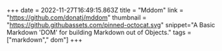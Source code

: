 +++
date = 2022-11-27T16:49:15.863Z
title = "Mddom"
link = "https://github.com/donatj/mddom"
thumbnail = "https://github.githubassets.com/pinned-octocat.svg"
snippet="A Basic Markdown 'DOM' for building Markdown out of Objects."
tags = ["markdown"," dom"]
+++
